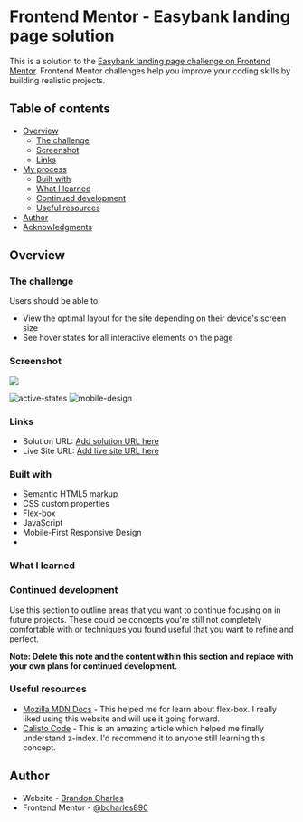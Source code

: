 # Frontend Mentor - Easybank landing page solution

This is a solution to the [Easybank landing page challenge on Frontend Mentor](https://www.frontendmentor.io/challenges/easybank-landing-page-WaUhkoDN). Frontend Mentor challenges help you improve your coding skills by building realistic projects.

## Table of contents

- [Overview](#overview)
  - [The challenge](#the-challenge)
  - [Screenshot](#screenshot)
  - [Links](#links)
- [My process](#my-process)
  - [Built with](#built-with)
  - [What I learned](#what-i-learned)
  - [Continued development](#continued-development)
  - [Useful resources](#useful-resources)
- [Author](#author)
- [Acknowledgments](#acknowledgments)

## Overview

### The challenge

Users should be able to:

- View the optimal layout for the site depending on their device's screen size
- See hover states for all interactive elements on the page

### Screenshot

![](./design/desktop-preview.jpg)

![active-states](https://github.com/bcharles890/BankEase-landing-page/assets/109402936/f7a6543a-3acf-46b5-abd8-dc519a3066fa)
![mobile-design](https://github.com/bcharles890/BankEase-landing-page/assets/109402936/1f6e3825-559a-4043-a6fc-c32ff2633e62)



### Links

- Solution URL: [Add solution URL here](https://your-solution-url.com)
- Live Site URL: [Add live site URL here](https://your-live-site-url.com)


### Built with

- Semantic HTML5 markup
- CSS custom properties
- Flex-box
- JavaScript
- Mobile-First Responsive Design
-

### What I learned

### Continued development

Use this section to outline areas that you want to continue focusing on in future projects. These could be concepts you're still not completely comfortable with or techniques you found useful that you want to refine and perfect.

**Note: Delete this note and the content within this section and replace with your own plans for continued development.**

### Useful resources

- [Mozilla MDN Docs](https://developer.mozilla.org/en-US/) - This helped me for learn about flex-box. I really liked using this website and will use it going forward.
- [Calisto Code](https://calistocode.com/css-z-index/) - This is an amazing article which helped me finally understand z-index. I'd recommend it to anyone still learning this concept.

## Author

- Website - [Brandon Charles](https://www.your-site.com)
- Frontend Mentor - [@bcharles890](https://www.frontendmentor.io/profile/bcharles890)
